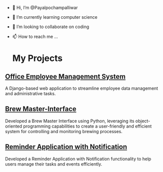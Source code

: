 - 👋 Hi, I’m @Payalpochampalliwar
- 🌱 I’m currently learning computer science
- 💞️ I’m looking to collaborate on coding
- 📫 How to reach me ...

  # My Projects

## [Office Employee Management System](https://github.com/yourusername/office-employee-management-system)
A Django-based web application to streamline employee data management and administrative tasks.

## [Brew Master-Interface](https://github.com/Payalpochampalliwar/BrewMaster-Interface.git)
Developed a Brew Master Interface using Python, leveraging its object-oriented programming capabilities to create a user-friendly and efficient system for controlling and monitoring brewing processes.

## [Reminder Application with Notification](https://github.com/Payalpochampalliwar/ReminderApplicationWithNotification.git)
Developed a Reminder Application with Notification functionality to help users manage their tasks and events efficiently. 
